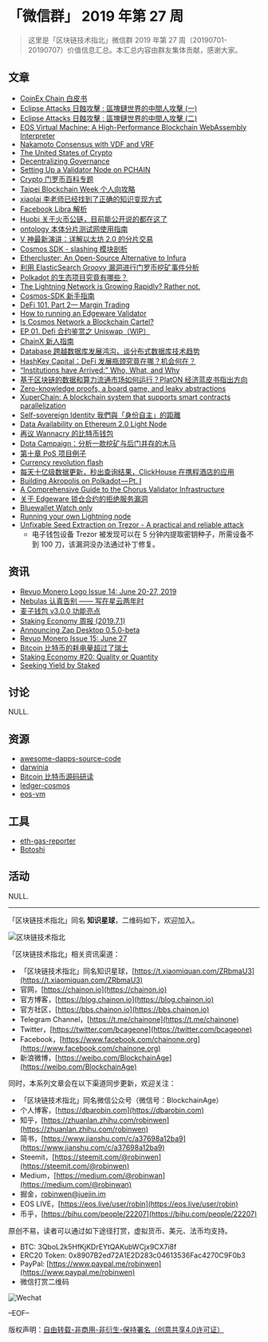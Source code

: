 # 「微信群」 2019 年第 27 周

> 这里是「区块链技术指北」微信群 2019 年第 27 周（20190701-20190707）价值信息汇总。本汇总内容由群友集体贡献，感谢大家。

## 文章

* [CoinEx Chain 白皮书](https://bbs.chainon.io/d/3819)
* [Eclipse Attacks 日蝕攻擊 : 區塊鏈世界的中間人攻擊 (一)](https://bbs.chainon.io/d/3820)
* [Eclipse Attacks 日蝕攻擊 : 區塊鏈世界的中間人攻擊 (二)](https://bbs.chainon.io/d/3821)
* [EOS Virtual Machine: A High-Performance Blockchain WebAssembly Interpreter](https://bbs.chainon.io/d/3822)
* [Nakamoto Consensus with VDF and VRF](https://bbs.chainon.io/d/3823)
* [The United States of Crypto](https://bbs.chainon.io/d/3825)
* [Decentralizing Governance](https://bbs.chainon.io/d/3826)
* [Setting Up a Validator Node on PCHAIN](https://bbs.chainon.io/d/3827)
* [Crypto 门罗币百科专题](https://bbs.chainon.io/d/3828)
* [Taipei Blockchain Week 个人向攻略](https://bbs.chainon.io/d/3829)
* [xiaolai 李老师已经找到了正确的知识变现方式](https://bbs.chainon.io/d/3830)
* [Facebook Libra 解析](https://bbs.chainon.io/d/3831)
* [Huobi 关于火币公链，目前能公开说的都在这了](https://bbs.chainon.io/d/3832)
* [ontology 本体分片测试网使用指南](https://bbs.chainon.io/d/3833)
* [V 神最新演讲：详解以太坊 2.0 的分片交易](https://bbs.chainon.io/d/3834)
* [Cosmos SDK - slashing 模块剖析](https://bbs.chainon.io/d/3835)
* [Ethercluster: An Open-Source Alternative to Infura](https://bbs.chainon.io/d/3836)
* [利用 ElasticSearch Groovy 漏洞进行门罗币挖矿事件分析](https://bbs.chainon.io/d/3838)
* [Polkadot 的生态项目究竟有哪些？](https://bbs.chainon.io/d/3840)
* [The Lightning Network is Growing Rapidly? Rather not.](https://bbs.chainon.io/d/3844)
* [Cosmos-SDK 新手指南](https://bbs.chainon.io/d/3845)
* [DeFi 101. Part 2— Margin Trading](https://bbs.chainon.io/d/3846)
* [How to running an Edgeware Validator](https://bbs.chainon.io/d/3848)
* [Is Cosmos Network a Blockchain Cartel?](https://bbs.chainon.io/d/3849)
* [EP 01. Defi 合约鉴赏之 Uniswap（WIP）](https://bbs.chainon.io/d/3850)
* [ChainX 新人指南](https://bbs.chainon.io/d/3851)
* [Database 跨越数据库发展鸿沟，谈分布式数据库技术趋势](https://bbs.chainon.io/d/3852)
* [HashKey Capital：DeFi 发展瓶颈究竟在哪？机会何在？](https://bbs.chainon.io/d/3853)
* [“Institutions have Arrived:” Who, What, and Why](https://bbs.chainon.io/d/3854)
* [基于区块链的数据和算力流通市场如何运行？PlatON 经济蓝皮书指出方向](https://bbs.chainon.io/d/3855)
* [Zero-knowledge proofs, a board game, and leaky abstractions](https://bbs.chainon.io/d/3856)
* [XuperChain: A blockchain system that supports smart contracts parallelization](https://bbs.chainon.io/d/3857)
* [Self-sovereign Identity 我們與「身份自主」的距離](https://bbs.chainon.io/d/3861)
* [Data Availability on Ethereum 2.0 Light Node](https://bbs.chainon.io/d/3862)
* [再议 Wannacry 的比特币钱包](https://bbs.chainon.io/d/3863)
* [Dota Campaign：分析一款挖矿与后门并存的木马](https://bbs.chainon.io/d/3864)
* [第十章 PoS 项目例子](https://bbs.chainon.io/d/3865)
* [Currency revolution flash](https://bbs.chainon.io/d/3866)
* [每天十亿级数据更新，秒出查询结果，ClickHouse 在携程酒店的应用](https://bbs.chainon.io/d/3868)
* [Building Akropolis on Polkadot — Pt. I](https://bbs.chainon.io/d/3870)
* [A Comprehensive Guide to the Chorus Validator Infrastructure](https://bbs.chainon.io/d/3871)
* [关于 Edgeware 锁仓合约的拒绝服务漏洞](https://bbs.chainon.io/d/3872)
* [Bluewallet Watch only](https://bbs.chainon.io/d/3875)
* [Running your own Lightning node](https://bbs.chainon.io/d/3876)
* [Unfixable Seed Extraction on Trezor - A practical and reliable attack](https://bbs.chainon.io/d/3878)
    - 电子钱包设备 Trezor 被发现可以在 5 分钟内提取密钥种子，所需设备不到 100 刀，该漏洞没办法通过补丁修复。

## 资讯

* [Revuo Monero Logo Issue 14: June 20-27, 2019](https://bbs.chainon.io/d/3824)
* [Nebulas 认真告别 —— 写在星云两年时](https://bbs.chainon.io/d/3839)
* [麦子钱包 v3.0.0 功能亮点](https://bbs.chainon.io/d/3837)
* [Staking Economy 周报 (2019.7.1)](https://bbs.chainon.io/d/3841)
* [Announcing Zap Desktop 0.5.0-beta](https://bbs.chainon.io/d/3847)
* [Revuo Monero Issue 15: June 27](https://bbs.chainon.io/d/3867)
* [Bitcoin 比特币的耗电量超过了瑞士](https://bbs.chainon.io/d/3869)
* [Staking Economy #20: Quality or Quantity](https://bbs.chainon.io/d/3873)
* [Seeking Yield by Staked](https://bbs.chainon.io/d/3874)

## 讨论

NULL.

## 资源

* [awesome-dapps-source-code](https://bbs.chainon.io/d/3818)
* [darwinia](https://bbs.chainon.io/d/3842)
* [Bitcoin 比特币源码研读](https://bbs.chainon.io/d/3843)
* [ledger-cosmos](https://bbs.chainon.io/d/3858)
* [eos-vm](https://bbs.chainon.io/d/3859)

## 工具

* [eth-gas-reporter](https://bbs.chainon.io/d/3860)
* [Botoshi](https://bbs.chainon.io/d/3877)

## 活动

NULL.

***

「区块链技术指北」同名 **知识星球**，二维码如下，欢迎加入。

![区块链技术指北](https://cdn.dbarobin.com/3YzonTR.png)

「区块链技术指北」相关资讯渠道：

* 「区块链技术指北」同名知识星球，[https://t.xiaomiquan.com/ZRbmaU3](https://t.xiaomiquan.com/ZRbmaU3)
* 官网，[https://chainon.io](https://chainon.io)
* 官方博客，[https://blog.chainon.io](https://blog.chainon.io)
* 官方社区，[https://bbs.chainon.io](https://bbs.chainon.io)
* Telegram Channel，[https://t.me/chainone](https://t.me/chainone)
* Twitter，[https://twitter.com/bcageone](https://twitter.com/bcageone)
* Facebook，[https://www.facebook.com/chainone.org](https://www.facebook.com/chainone.org)
* 新浪微博，[https://weibo.com/BlockchainAge](https://weibo.com/BlockchainAge)

同时，本系列文章会在以下渠道同步更新，欢迎关注：

* 「区块链技术指北」同名微信公众号（微信号：BlockchainAge）
* 个人博客，[https://dbarobin.com](https://dbarobin.com)
* 知乎，[https://zhuanlan.zhihu.com/robinwen](https://zhuanlan.zhihu.com/robinwen)
* 简书，[https://www.jianshu.com/c/a37698a12ba9](https://www.jianshu.com/c/a37698a12ba9)
* Steemit，[https://steemit.com/@robinwen](https://steemit.com/@robinwen)
* Medium，[https://medium.com/@robinwan](https://medium.com/@robinwan)
* 掘金，[robinwen@juejin.im](https://juejin.im/user/5673ccae60b2260ee435f89a/posts)
* EOS LIVE，[https://eos.live/user/robin](https://eos.live/user/robin)
* 币乎，[https://bihu.com/people/22207](https://bihu.com/people/22207)

原创不易，读者可以通过如下途径打赏，虚拟货币、美元、法币均支持。

* BTC: 3QboL2k5HfKjKDrEYtQAKubWCjx9CX7i8f
* ERC20 Token: 0x8907B2ed72A1E2D283c04613536Fac4270C9F0b3
* PayPal: [https://www.paypal.me/robinwen](https://www.paypal.me/robinwen)
* 微信打赏二维码

![Wechat](https://cdn.dbarobin.com/SzoNl5b.jpg)

–EOF–

版权声明：[自由转载-非商用-非衍生-保持署名（创意共享4.0许可证）](http://creativecommons.org/licenses/by-nc-nd/4.0/deed.zh)